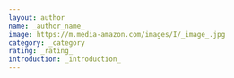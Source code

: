 ```yaml
---
layout: author
name: _author_name_
image: https://m.media-amazon.com/images/I/_image_.jpg
category: _category
rating: _rating_
introduction: _introduction_
---
```

